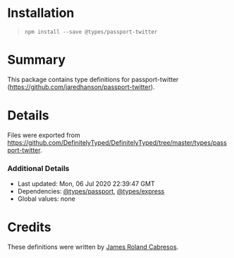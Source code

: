 # Installation
> `npm install --save @types/passport-twitter`

# Summary
This package contains type definitions for passport-twitter (https://github.com/jaredhanson/passport-twitter).

# Details
Files were exported from https://github.com/DefinitelyTyped/DefinitelyTyped/tree/master/types/passport-twitter.

### Additional Details
 * Last updated: Mon, 06 Jul 2020 22:39:47 GMT
 * Dependencies: [@types/passport](https://npmjs.com/package/@types/passport), [@types/express](https://npmjs.com/package/@types/express)
 * Global values: none

# Credits
These definitions were written by [James Roland Cabresos](https://github.com/staticfunction).
